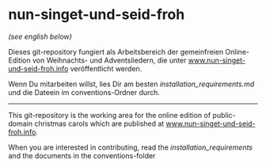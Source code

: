 # nun-singet-und-seid-froh
*(see english below)*

Dieses git-repository fungiert als Arbeitsbereich der gemeinfreien Online-Edition von Weihnachts- und Adventsliedern, die unter www.nun-singet-und-seid-froh.info veröffentlicht werden.

Wenn Du mitarbeiten willst, lies Dir am besten *installation_requirements.md* und die Dateein im conventions-Ordner durch.

_____________

This git-repository is the working area for the online edition of public-domain christmas carols which are published at www.nun-singet-und-seid-froh.info. 

When you are interested in contributing, read the *installation_requirements* and the documents in the conventions-folder
